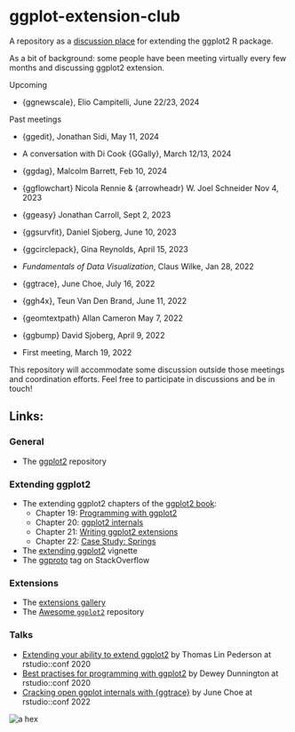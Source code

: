 # ggplot-extension-club

A repository as a [discussion place](https://github.com/teunbrand/ggplot-extension-club/discussions) for extending the ggplot2 R package. 

As a bit of background: some people have been meeting virtually every few months and discussing ggplot2 extension. 

Upcoming

- {ggnewscale}, Elio Campitelli, June 22/23, 2024

Past meetings

- {ggedit}, Jonathan Sidi, May 11, 2024
- A conversation with Di Cook {GGally}, March 12/13, 2024
- {ggdag}, Malcolm Barrett, Feb 10, 2024
- {ggflowchart} Nicola Rennie & {arrowheadr} W. Joel Schneider  Nov 4, 2023
- {ggeasy} Jonathan Carroll, Sept 2, 2023
- {ggsurvfit}, Daniel Sjoberg, June 10, 2023
- {ggcirclepack}, Gina Reynolds, April 15, 2023
- *Fundamentals of Data Visualization*, Claus Wilke, Jan 28, 2022

- {ggtrace}, June Choe, July 16, 2022
- {ggh4x}, Teun Van Den Brand, June 11, 2022 
- {geomtextpath} Allan Cameron May 7, 2022
- {ggbump} David Sjoberg, April 9, 2022
- First meeting, March 19, 2022


This repository will accommodate some discussion outside those meetings and coordination efforts.  Feel free to participate in discussions and be in touch!


## Links:

### General

* The [ggplot2](https://github.com/tidyverse/ggplot2) repository

### Extending ggplot2

* The extending ggplot2 chapters of the [ggplot2 book](https://ggplot2-book.org/):
  * Chapter 19: [Programming with ggplot2](https://ggplot2-book.org/programming.html)
  * Chapter 20: [ggplot2 internals](https://ggplot2-book.org/internals.html)
  * Chapter 21: [Writing ggplot2 extensions](https://ggplot2-book.org/extensions.html)
  * Chapter 22: [Case Study: Springs](https://ggplot2-book.org/spring1.html)
* The [extending ggplot2](https://ggplot2.tidyverse.org/articles/extending-ggplot2.html) vignette
* The [ggproto](https://stackoverflow.com/questions/tagged/ggproto) tag on StackOverflow

### Extensions

* The [extensions gallery](https://exts.ggplot2.tidyverse.org/gallery/)
* The [Awesome `ggplot2`](https://github.com/erikgahner/awesome-ggplot2) repository

### Talks

* [Extending your ability to extend ggplot2](https://www.rstudio.com/resources/rstudioconf-2020/extending-your-ability-to-extend-ggplot2/) by Thomas Lin Pederson at rstudio::conf 2020
* [Best practises for programming with ggplot2](https://www.rstudio.com/resources/rstudioconf-2020/best-practices-for-programming-with-ggplot2/) by Dewey Dunnington at rstudio::conf 2020
* [Cracking open ggplot internals with {ggtrace}](https://www.rstudio.com/resources/rstudioconf-2020/best-practices-for-programming-with-ggplot2/) by June Choe at rstudio::conf 2022

![a hex](https://github.com/teunbrand/ggplot-extension-club/blob/main/ggextenders-hex_files/figure-html/unnamed-chunk-1-1.png?raw=true)

